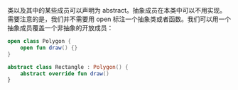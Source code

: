 类以及其中的某些成员可以声明为 abstract。抽象成员在本类中可以不⽤实现。需要注意的是，我们并不需要⽤ open 标注⼀个抽象类或者函数。我们可以⽤⼀个抽象成员覆盖⼀个⾮抽象的开放成员：

```kotlin
open class Polygon {
    open fun draw() {}
} 

abstract class Rectangle : Polygon() {
    abstract override fun draw()
}
```

